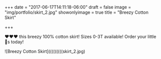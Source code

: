 +++
date = "2017-06-17T14:11:18-06:00"
draft = false
image = "img/portfolio/skirt_2.jpg"
showonlyimage = true
title = "Breezy Cotton Skirt"

+++

❤️❤❤ this breezy 100% cotton skirt! Sizes 0-3T available! Order your little 🐝s today! 

![Breezy Cotton Skirt](((((((((skirt_2.jpg)

